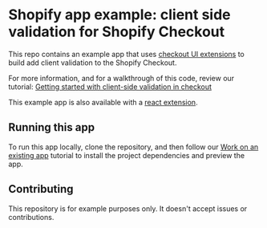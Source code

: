 # Shopify app example: client side validation for Shopify Checkout

This repo contains an example app that uses [checkout UI extensions](https://shopify.dev/docs/api/checkout-ui-extensions) to build add client validation to the Shopify Checkout.

For more information, and for a walkthrough of this code, review our tutorial: [Getting started with client-side validation in checkout](https://shopify.dev/docs/apps/checkout/validation/client-side)

This example app is also available with a [react extension](https://github.com/Shopify/example-checkout--product-offer-pre-purchase--react).

## Running this app

To run this app locally, clone the repository, and then follow our [Work on an existing app](https://shopify.dev/docs/apps/getting-started/existing) tutorial to install the project dependencies and preview the app.

## Contributing

This repository is for example purposes only. It doesn't accept issues or contributions.
